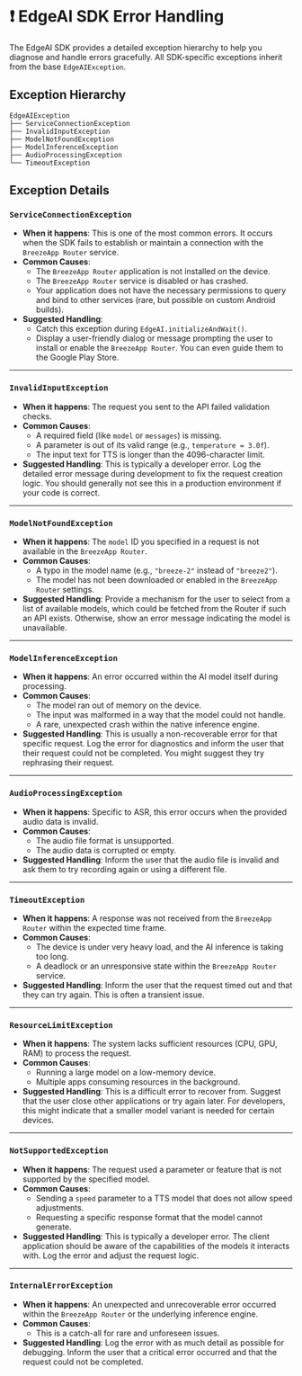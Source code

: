 # ❗ EdgeAI SDK Error Handling

The EdgeAI SDK provides a detailed exception hierarchy to help you diagnose and handle errors gracefully. All SDK-specific exceptions inherit from the base `EdgeAIException`.

## Exception Hierarchy

```
EdgeAIException
├── ServiceConnectionException
├── InvalidInputException
├── ModelNotFoundException
├── ModelInferenceException
├── AudioProcessingException
└── TimeoutException
```

## Exception Details

### `ServiceConnectionException`
-   **When it happens**: This is one of the most common errors. It occurs when the SDK fails to establish or maintain a connection with the `BreezeApp Router` service.
-   **Common Causes**:
    -   The `BreezeApp Router` application is not installed on the device.
    -   The `BreezeApp Router` service is disabled or has crashed.
    -   Your application does not have the necessary permissions to query and bind to other services (rare, but possible on custom Android builds).
-   **Suggested Handling**:
    -   Catch this exception during `EdgeAI.initializeAndWait()`.
    -   Display a user-friendly dialog or message prompting the user to install or enable the `BreezeApp Router`. You can even guide them to the Google Play Store.

---

### `InvalidInputException`
-   **When it happens**: The request you sent to the API failed validation checks.
-   **Common Causes**:
    -   A required field (like `model` or `messages`) is missing.
    -   A parameter is out of its valid range (e.g., `temperature = 3.0f`).
    -   The input text for TTS is longer than the 4096-character limit.
-   **Suggested Handling**: This is typically a developer error. Log the detailed error message during development to fix the request creation logic. You should generally not see this in a production environment if your code is correct.

---

### `ModelNotFoundException`
-   **When it happens**: The `model` ID you specified in a request is not available in the `BreezeApp Router`.
-   **Common Causes**:
    -   A typo in the model name (e.g., `"breeze-2"` instead of `"breeze2"`).
    -   The model has not been downloaded or enabled in the `BreezeApp Router` settings.
-   **Suggested Handling**: Provide a mechanism for the user to select from a list of available models, which could be fetched from the Router if such an API exists. Otherwise, show an error message indicating the model is unavailable.

---

### `ModelInferenceException`
-   **When it happens**: An error occurred within the AI model itself during processing.
-   **Common Causes**:
    -   The model ran out of memory on the device.
    -   The input was malformed in a way that the model could not handle.
    -   A rare, unexpected crash within the native inference engine.
-   **Suggested Handling**: This is usually a non-recoverable error for that specific request. Log the error for diagnostics and inform the user that their request could not be completed. You might suggest they try rephrasing their request.

---

### `AudioProcessingException`
-   **When it happens**: Specific to ASR, this error occurs when the provided audio data is invalid.
-   **Common Causes**:
    -   The audio file format is unsupported.
    -   The audio data is corrupted or empty.
-   **Suggested Handling**: Inform the user that the audio file is invalid and ask them to try recording again or using a different file.

---

### `TimeoutException`
-   **When it happens**: A response was not received from the `BreezeApp Router` within the expected time frame.
-   **Common Causes**:
    -   The device is under very heavy load, and the AI inference is taking too long.
    -   A deadlock or an unresponsive state within the `BreezeApp Router` service.
-   **Suggested Handling**: Inform the user that the request timed out and that they can try again. This is often a transient issue.

---

### `ResourceLimitException`
-   **When it happens**: The system lacks sufficient resources (CPU, GPU, RAM) to process the request.
-   **Common Causes**:
    -   Running a large model on a low-memory device.
    -   Multiple apps consuming resources in the background.
-   **Suggested Handling**: This is a difficult error to recover from. Suggest that the user close other applications or try again later. For developers, this might indicate that a smaller model variant is needed for certain devices.

---

### `NotSupportedException`
-   **When it happens**: The request used a parameter or feature that is not supported by the specified model.
-   **Common Causes**:
    -   Sending a `speed` parameter to a TTS model that does not allow speed adjustments.
    -   Requesting a specific response format that the model cannot generate.
-   **Suggested Handling**: This is typically a developer error. The client application should be aware of the capabilities of the models it interacts with. Log the error and adjust the request logic.

---

### `InternalErrorException`
-   **When it happens**: An unexpected and unrecoverable error occurred within the `BreezeApp Router` or the underlying inference engine.
-   **Common Causes**:
    -   This is a catch-all for rare and unforeseen issues.
-   **Suggested Handling**: Log the error with as much detail as possible for debugging. Inform the user that a critical error occurred and that the request could not be completed. 